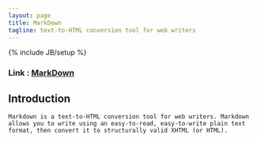 ```yaml
---
layout: page
title: MarkDown
tagline: text-to-HTML conversion tool for web writers
---
```

{% include JB/setup %}


### Link : [MarkDown](http://daringfireball.net/projects/markdown/ "http://daringfireball.net/projects/markdown/")

## Introduction
	Markdown is a text-to-HTML conversion tool for web writers. Markdown allows you to write using an easy-to-read, easy-to-write plain text format, then convert it to structurally valid XHTML (or HTML). 

